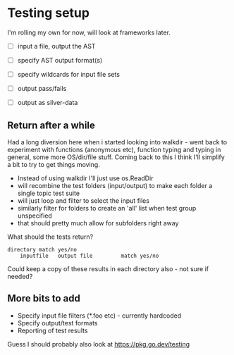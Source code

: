 Testing setup
=============


I'm rolling my own for now, will look at frameworks later.


- [ ] input a file, output the AST
- [ ] specify AST output format(s)
- [ ] specify wildcards for input file sets
- [ ] output pass/fails
- [ ] output as silver-data




Return after a while
--------------------

Had a long diversion here when i started looking into walkdir - went back to experiment with functions (anonymous etc), function typing and typing in general, some more OS/dir/file stuff.
Coming back to this I think I'll simplify a bit to try to get things moving.

* Instead of using walkdir I'll just use os.ReadDir
* will recombine the test folders (input/output) to make each folder a single topic test suite
* will just loop and filter to select the input files
* similarly filter for folders to create an 'all' list when test group unspecified
* that should pretty much allow for subfolders right away

What should the tests return?

	directory match yes/no
		inputfile	output file			match yes/no

Could keep a copy of these results in each directory also - not sure if needed?


More bits to add
----------------
* Specify input file filters (*.foo etc) - currently hardcoded
* Specify output/test formats
* Reporting of test results

Guess I should probably also look at https://pkg.go.dev/testing


